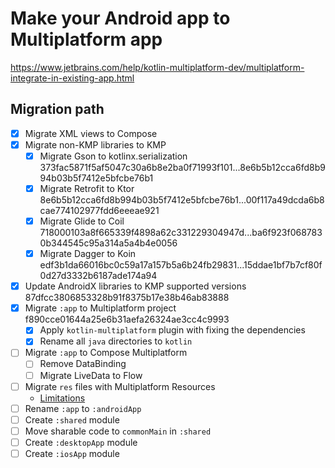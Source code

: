 # Make your Android app to Multiplatform app
https://www.jetbrains.com/help/kotlin-multiplatform-dev/multiplatform-integrate-in-existing-app.html

## Migration path
- [x] Migrate XML views to Compose
- [x] Migrate non-KMP libraries to KMP
    - [x] Migrate Gson to kotlinx.serialization 373fac5871f5af5047c30a6b8e2ba0f71993f101...8e6b5b12cca6fd8b994b03b5f7412e5bfcbe76b1
    - [x] Migrate Retrofit to Ktor 8e6b5b12cca6fd8b994b03b5f7412e5bfcbe76b1...00f117a49dcda6b8cae774102977fdd6eeeae921
    - [x] Migrate Glide to Coil 718000103a8f665339f4898a62c331229304947d...ba6f923f0687830b344545c95a314a5a4b4e0056
    - [x] Migrate Dagger to Koin edf3b1da66016bc0c59a17a157b5a6b24fb29831...15ddae1bf7b7cf80f0d27d3332b6187ade174a94
- [x] Update AndroidX libraries to KMP supported versions 87dfcc3806853328b91f8375b17e38b46ab83888
- [x] Migrate `:app` to Multiplatform project f890cce01644a25e6b31aefa26324ae3cc4c9993
    - [x] Apply `kotlin-multiplatform` plugin with fixing the dependencies
    - [x] Rename all `java` directories to `kotlin`
- [ ] Migrate `:app` to Compose Multiplatform
    - [ ] Remove DataBinding
    - [ ] Migrate LiveData to Flow
- [ ] Migrate `res` files with Multiplatform Resources
    - [Limitations](https://www.jetbrains.com/help/kotlin-multiplatform-dev/compose-images-resources.html)
- [ ] Rename `:app` to `:androidApp`
- [ ] Create `:shared` module
- [ ] Move sharable code to `commonMain` in `:shared`
- [ ] Create `:desktopApp` module
- [ ] Create `:iosApp` module
